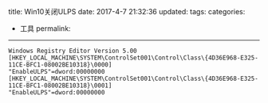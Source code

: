 title: Win10关闭ULPS
date: 2017-4-7 21:32:36
updated:
tags:
categories:
- 工具
permalink:
---

```
Windows Registry Editor Version 5.00
[HKEY_LOCAL_MACHINE\SYSTEM\ControlSet001\Control\Class\{4D36E968-E325-11CE-BFC1-08002BE10318}\0000]
"EnableULPS"=dword:00000000
[HKEY_LOCAL_MACHINE\SYSTEM\ControlSet001\Control\Class\{4D36E968-E325-11CE-BFC1-08002BE10318}\0001]
"EnableULPS"=dword:00000000
```
